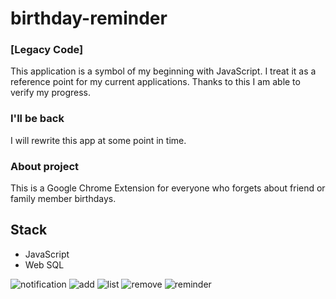 # birthday-reminder

### [Legacy Code]

This application is a symbol of my beginning with JavaScript.
I treat it as a reference point for my current applications. 
Thanks to this I am able to verify my progress.

### I'll be back

I will rewrite this app at some point in time.

### About project
This is a Google Chrome Extension for everyone who forgets about friend or family member birthdays.

## Stack
- JavaScript
- Web SQL

![notification](https://user-images.githubusercontent.com/36930088/74766275-56e1fb80-5285-11ea-8e83-3c298be54483.png)
![add](https://user-images.githubusercontent.com/36930088/74764805-b559aa80-5282-11ea-8ce7-57e92022b549.png)
![list](https://user-images.githubusercontent.com/36930088/74764809-b7bc0480-5282-11ea-986e-7e48e65e67fa.png)
![remove](https://user-images.githubusercontent.com/36930088/74764814-b985c800-5282-11ea-82d0-dfece7c99f33.png)
![reminder](https://user-images.githubusercontent.com/36930088/74764807-b68ad780-5282-11ea-8d93-a3619f6fe5a6.png)

